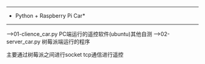 ********************************
* Python + Raspberry Pi Car*
********************************
-->01-clience_car.py
PC端运行的遥控软件(ubuntu)其他自测
-->02-server_car.py
树莓派端运行的程序

主要通过树莓派之间进行socket tcp通信进行遥控